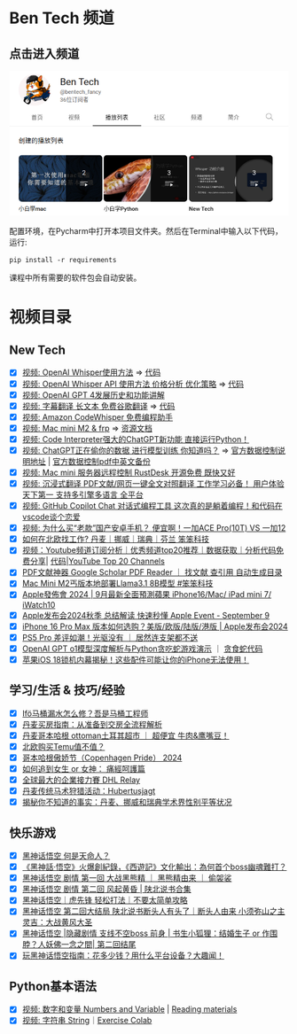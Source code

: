# Ben Tech 频道

## 点击进入频道
[![Youtobe](https://raw.githubusercontent.com/lingwsh/ben_tech_python/main/img/BenTech.png)](https://www.youtube.com/@bentech_fancy/playlists)

配置环境，在Pycharm中打开本项目文件夹。然后在Terminal中输入以下代码，运行:

```
pip install -r requirements
```

课程中所有需要的软件包会自动安装。

# 视频目录
## New Tech
- [x] [视频: OpenAI Whisper使用方法](https://youtu.be/dt-z6BZ7oEw) => [代码](https://github.com/lingwsh/ben_tech_python/tree/main/whisper)
- [x] [视频: OpenAI Whisper API 使用方法 价格分析 优化策略](https://youtu.be/dt-z6BZ7oEw) => [代码](https://github.com/lingwsh/ben_tech_python/tree/main/whisper)
- [x] [视频: OpenAI GPT 4发展历史和功能讲解](https://youtu.be/AJKy52Qyx4s)
- [x] [视频: 字幕翻译 长文本 免费谷歌翻译](https://youtu.be/kcrLJvS46kQ) => [代码](https://github.com/lingwsh/ben_tech_python/tree/main/google_translator)
- [x] [视频: Amazon CodeWhisper 免费编程助手](https://youtu.be/jIOyR6oPAMU)
- [x] [视频: Mac mini M2 & frp](https://youtu.be/xa_FZqJ-Lzs) => [资源文档](https://github.com/lingwsh/ben_tech_python/blob/main/mac_m2/mac_m2_server.md)
- [x] [视频: Code Interpreter强大的ChatGPT新功能 直接运行Python！](https://www.youtube.com/watch?v=7FhJJPOIsUA)
- [x] [视频: ChatGPT正在偷你的数据 进行模型训练 你知道吗？](https://youtu.be/RJpCYJdKJ2Y) => [官方数据控制说明地址](https://help.openai.com/en/articles/7730893-data-controls-faq) | [官方数据控制pdf中英文备份](https://github.com/lingwsh/ben_tech_python/blob/main/chatgpt/Data%20Controls%20FAQ%20_%20OpenAI%20Help%20Center%20---%20%E6%95%B0%E6%8D%AE%E6%8E%A7%E5%88%B6%E5%B8%B8%E8%A7%81%E9%97%AE%E9%A2%98%E8%A7%A3%E7%AD%94%20_%20OpenAI%20%E5%B8%AE%E5%8A%A9%E4%B8%AD%E5%BF%83.pdf)
- [x] [视频: Mac mini 服务器远程控制 RustDesk 开源免费 既快又好](https://youtu.be/J2tcmEakJrQ)
- [x] [视频: 沉浸式翻译 PDF文献/网页一键全文对照翻译 工作学习必备！ 用户体验天下第一 支持多引擎多语言 全平台](https://youtu.be/4cqiUO6WIfA)
- [x] [视频: GitHub Copilot Chat 对话式编程工具 这次真的是躺着编程！和代码在vscode谈个恋爱](https://youtu.be/49nFJJuYIFg)
- [x] [视频: 为什么买“老款”国产安卓手机？ 便宜啊！一加ACE Pro(10T) VS 一加12](https://youtu.be/fH5_WeLPj3Y)
- [x] [如何在北欧找工作? 丹麦｜挪威｜瑞典｜芬兰 笨笨科技](https://youtu.be/89msM0KYYJ0)
- [x] [视频：Youtube频道订阅分析｜优秀频道top20推荐｜数据获取｜分析代码免费分享](https://youtu.be/cMXWS-qyPfY)| [代码](https://github.com/lingwsh/ben_tech_python/blob/main/ytb_channel_analysis/ytb_channel_analysis.py)|[YouTube Top 20 Channels](https://github.com/lingwsh/ben_tech_python/blob/main/ytb_channel_analysis/ytb_channel_top20_recommendation.xlsx)
- [x] [PDF文献神器 Google Scholar PDF Reader ｜ 找文献 查引用 自动生成目录](https://youtu.be/dmTD67eidWc)
- [x] [Mac Mini M2丐版本地部署Llama3.1 8B模型 #笨笨科技](https://youtu.be/Gn6TQtDlmDY)
- [x] [Apple發佈會 2024 | 9月最新全面預測蘋果 iPhone16/Mac/ iPad mini 7/ iWatch10](https://youtu.be/a5gdBzxHlhg)
- [x] [Apple发布会2024秋季 总结解读 快速秒懂 Apple Event - September 9](https://youtu.be/6zAX9XCJW3M)
- [x] [iPhone 16 Pro Max 版本如何选购？美版/欧版/陆版/港版 | Apple发布会2024](https://youtu.be/1bg1tRp8r-0)
- [x] [PS5 Pro 差评如潮！光驱没有 ｜ 居然连支架都不送](https://youtu.be/IDua_Hgyq5k)
- [x] [OpenAI GPT o1模型深度解析与Python贪吃蛇游戏演示](https://youtu.be/K4PWzgann6o) ｜ [贪食蛇代码](https://github.com/lingwsh/ben_tech_python/tree/main/gpt_o1_preview_demo)
- [x] [苹果iOS 18锁机内幕揭秘！这些配件可能让你的iPhone无法使用！](https://youtu.be/lSkfTveq9-A)

## 学习/生活 & 技巧/经验
- [x] [Ifö马桶漏水怎么修？吾是马桶工程师](https://youtu.be/vImMbRaINDw)
- [x] [丹麦买房指南：从准备到交房全流程解析](https://youtu.be/fyuw-b4O83A)
- [x] [丹麦哥本哈根  ottoman土耳其超市 ｜ 超便宜 牛肉&鹰嘴豆！](https://youtu.be/biAb5z3d254)
- [x] [北欧购买Temu值不值？](https://youtu.be/7kHI4O_vWLQ)
- [x] [哥本哈根傲娇节（Copenhagen Pride） 2024](https://youtu.be/KKumgWKcqr0)
- [x] [如何追到女生 or 女神： 痛經呵護篇](https://youtu.be/LNgbteI-T5U)
- [x] [全球最大的企業接力賽 DHL Relay](https://youtu.be/_Je_87zKLcI)
- [x] [丹麦传统马术狩猎活动：Hubertusjagt](https://youtu.be/1ByB-24X-K8)
- [x] [揭秘你不知道的事实：丹麦、挪威和瑞典学术界性别平等状况](https://youtu.be/RqA1XuWLrxE)

## 快乐游戏
- [x] [黑神话悟空 何是天命人？](https://youtu.be/qXOouWMolc0)
- [x] [《黑神話·悟空》火爆創紀錄，《西遊記》文化輸出：為何首个boss幽魂難打？](https://youtu.be/5zbUeoHEVrY)
- [x] [黑神话悟空 剧情 第一回 大战黑熊精 ｜ 黑熊精由来 ｜ 偷袈裟](https://youtu.be/bNs2MkmWWaw)
- [x] [黑神话悟空 剧情 第二回 风起黄昏 | 陕北说书合集](https://youtu.be/xX5styRUmg0)
- [x] [黑神话悟空｜虎先锋 轻松打法｜不要太简单攻略](https://youtu.be/7WeFZNdbhXM)
- [x] [黑神话悟空 第二回大结局 陕北说书断头人有头了｜断头人由来 小须弥山之主 灵吉：大战黄风大圣](https://youtu.be/RXLbvFasC8Y)
- [x] [黑神话悟空 |隐藏剧情 支线不空boss 前身 | 书生小狐狸：结婚生子 or 作围脖？人妖佛一念之間| 第二回结尾](https://youtu.be/lgyXahjis6Q)
- [x] [玩黑神话悟空指南：花多少钱？用什么平台设备？大趣闻！](https://youtu.be/9e_O4ZsNR78)

## Python基本语法
- [x] [视频: 数字和变量 Numbers and Variable](https://youtu.be/VXbLZtoES6U) | [Reading materials](https://github.com/lingwsh/ben_tech_python/blob/main/python_basic/01_numbers.md)
- [x] [视频: 字符串 String](https://youtu.be/HIce4v3ofXY)｜[Exercise Colab](https://colab.research.google.com/drive/1Jc0EKjrwgpvTalVjJF5Runvk7YLHiWMN?usp=sharing) 
